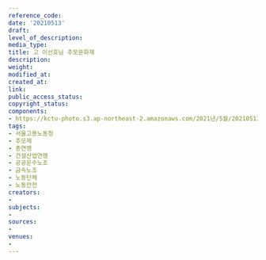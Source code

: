 ```yaml
---
reference_code: 
date: '20210513'
draft: 
level_of_description: 
media_type: 
title: 고 이선호님 추모문화제
description: 
weight: 
modified_at: 
created_at: 
link: 
public_access_status: 
copyright_status: 
components:
- https://kctu-photo.s3.ap-northeast-2.amazonaws.com/2021년/5월/20210513-고+이선호님+추모문화제_서울고용노동청_추모제_총연맹_건설산업연맹_공공운수노조_금속노조_노동단체_노동안전/_1DX0108.jpg
tags:
- 서울고용노동청
- 추모제
- 총연맹
- 건설산업연맹
- 공공운수노조
- 금속노조
- 노동단체
- 노동안전
creators:
- 
subjects:
- 
sources:
- 
venues:
- 
---
```

